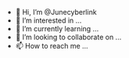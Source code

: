 - 👋 Hi, I’m @Junecyberlink
- 👀 I’m interested in ...
- 🌱 I’m currently learning ...
- 💞️ I’m looking to collaborate on ...
- 📫 How to reach me ...

<!---
Junecyberlink/Junecyberlink is a ✨ special ✨ repository because its `README.md` (this file) appears on your GitHub profile.
You can click the Preview link to take a look at your changes.
--->
